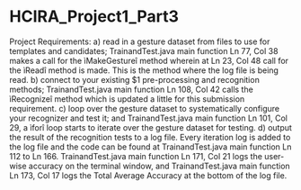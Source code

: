 # HCIRA_Project1_Part3
Project Requirements:
a) read in a gesture dataset from files to use for templates and candidates; 
TrainandTest.java main function Ln 77, Col 38 makes a call for the ìMakeGestureî method wherein at Ln 23, Col 48 call for the ìReadî method is made. This is the method where the log file is being read.
b) connect to your existing $1 pre-processing and recognition methods; 
TrainandTest.java main function Ln 108, Col 42 calls the ìRecognizeî method which is updated a little for this submission requirement.
c) loop over the gesture dataset to systematically configure your recognizer and test it; and 
TrainandTest.java main function Ln 101, Col 29, a ìforî loop starts to iterate over the gesture dataset for testing.
d) output the result of the recognition tests to a log file.
Every iteration log is added to the log file and the code can be found at TrainandTest.java main function Ln 112 to Ln 166.
TrainandTest.java main function Ln 171, Col 21 logs the user-wise accuracy on the terminal window, and TrainandTest.java main function Ln 173, Col 17 logs the Total Average Accuracy at the bottom of the log file.

